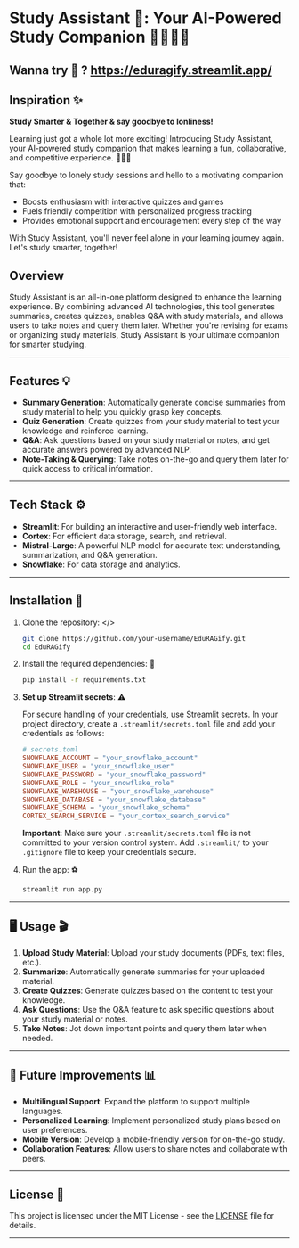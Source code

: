 # Study Assistant 👾: Your AI-Powered Study Companion 🤖🧠🇦🇮

## Wanna try 🤖  ?  https://eduragify.streamlit.app/
## Inspiration ✨
**Study Smarter & Together & say goodbye to lonliness!**

Learning just got a whole lot more exciting! Introducing Study Assistant, your AI-powered study companion that makes learning a fun, collaborative, and competitive experience. 👨🏼‍💻

Say goodbye to lonely study sessions and hello to a motivating companion that: 

- Boosts enthusiasm with interactive quizzes and games
- Fuels friendly competition with personalized progress tracking
- Provides emotional support and encouragement every step of the way

With Study Assistant, you'll never feel alone in your learning journey again. Let's study smarter, together!
## Overview 

Study Assistant is an all-in-one platform designed to enhance the learning experience. By combining advanced AI technologies, this tool generates summaries, creates quizzes, enables Q&A with study materials, and allows users to take notes and query them later. Whether you're revising for exams or organizing study materials, Study Assistant is your ultimate companion for smarter studying.

---

## Features 💡

- **Summary Generation**: Automatically generate concise summaries from study material to help you quickly grasp key concepts.
- **Quiz Generation**: Create quizzes from your study material to test your knowledge and reinforce learning.
- **Q&A**: Ask questions based on your study material or notes, and get accurate answers powered by advanced NLP.
- **Note-Taking & Querying**: Take notes on-the-go and query them later for quick access to critical information.
  
---

## Tech Stack ⚙️

- **Streamlit**: For building an interactive and user-friendly web interface.
- **Cortex**: For efficient data storage, search, and retrieval.
- **Mistral-Large**: A powerful NLP model for accurate text understanding, summarization, and Q&A generation.
- **Snowflake**: For data storage and analytics.

---

## Installation 📌

1. Clone the repository: </>

    ```bash
    git clone https://github.com/your-username/EduRAGify.git
    cd EduRAGify
    ```

2. Install the required dependencies:  🔑

    ```bash
    pip install -r requirements.txt
    ```

3. **Set up Streamlit secrets**: ⚠️

    For secure handling of your credentials, use Streamlit secrets. In your project directory, create a `.streamlit/secrets.toml` file and add your credentials as follows:

    ```toml
    # secrets.toml
    SNOWFLAKE_ACCOUNT = "your_snowflake_account"
    SNOWFLAKE_USER = "your_snowflake_user"
    SNOWFLAKE_PASSWORD = "your_snowflake_password"
    SNOWFLAKE_ROLE = "your_snowflake_role"
    SNOWFLAKE_WAREHOUSE = "your_snowflake_warehouse"
    SNOWFLAKE_DATABASE = "your_snowflake_database"
    SNOWFLAKE_SCHEMA = "your_snowflake_schema"
    CORTEX_SEARCH_SERVICE = "your_cortex_search_service"
    ```

    **Important**: Make sure your `.streamlit/secrets.toml` file is not committed to your version control system. Add `.streamlit/` to your `.gitignore` file to keep your credentials secure.

4. Run the app: ⚽

    ```bash
    streamlit run app.py
    ```

---

## 🖥️ Usage 🎬

1. **Upload Study Material**: Upload your study documents (PDFs, text files, etc.).
2. **Summarize**: Automatically generate summaries for your uploaded material.
3. **Create Quizzes**: Generate quizzes based on the content to test your knowledge.
4. **Ask Questions**: Use the Q&A feature to ask specific questions about your study material or notes.
5. **Take Notes**: Jot down important points and query them later when needed.

---

##  🚀 Future Improvements 📊

- **Multilingual Support**: Expand the platform to support multiple languages.
- **Personalized Learning**: Implement personalized study plans based on user preferences.
- **Mobile Version**: Develop a mobile-friendly version for on-the-go study.
- **Collaboration Features**: Allow users to share notes and collaborate with peers.

---

## License 📑

This project is licensed under the MIT License - see the [LICENSE](LICENSE) file for details.

---
